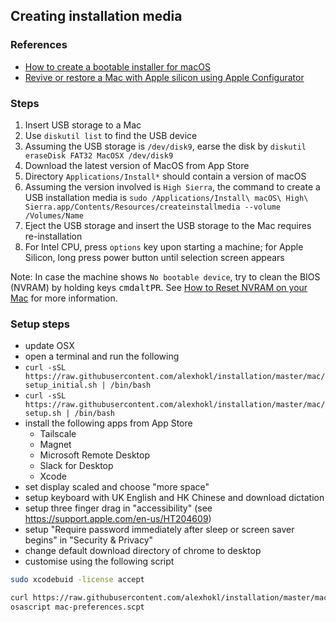## Creating installation media

### References

- [How to create a bootable installer for
  macOS](https://support.apple.com/en-hk/HT201372)
- [Revive or restore a Mac with Apple silicon using Apple
  Configurator](https://support.apple.com/en-gb/guide/apple-configurator-mac/apdd5f3c75ad/mac)

### Steps

1. Insert USB storage to a Mac
2. Use `diskutil list` to find the USB device
3. Assuming the USB storage is `/dev/disk9`, earse the disk by
   `diskutil eraseDisk FAT32 MacOSX /dev/disk9`
4. Download the latest version of MacOS from App Store
5. Directory `Applications/Install*` should contain a version of macOS
6. Assuming the version involved is `High Sierra`, the command to create a USB
   installation media is `sudo /Applications/Install\ macOS\ High\ Sierra.app/Contents/Resources/createinstallmedia --volume /Volumes/Name`
7. Eject the USB storage and insert the USB storage to the Mac requires
   re-installation
8. For Intel CPU, press `options` key upon starting a machine; for Apple
    Silicon, long press power button until selection screen appears

Note: In case the machine shows `No bootable device`, try to clean the BIOS
(NVRAM) by holding keys <kbd>cmd</kbd><kbd>alt</kbd><kbd>P</kbd><kbd>R</kbd>.
See [How to Reset NVRAM on your Mac](https://support.apple.com/en-hk/HT204063)
for more information.

### Setup steps

- update OSX
- open a terminal and run the following
- `curl -sSL https://raw.githubusercontent.com/alexhokl/installation/master/mac/setup_initial.sh | /bin/bash`
- `curl -sSL https://raw.githubusercontent.com/alexhokl/installation/master/mac/setup.sh | /bin/bash`
- install the following apps from App Store
  - Tailscale
  - Magnet
  - Microsoft Remote Desktop
  - Slack for Desktop
  - Xcode
- set display scaled and choose "more space"
- setup keyboard with UK English and HK Chinese and download dictation
- setup three finger drag in "accessibility" (see
  https://support.apple.com/en-us/HT204609)
- setup "Require password immediately after sleep or screen saver begins" in
  "Security & Privacy"
- change default download directory of chrome to desktop
- customise using the following script

```sh
sudo xcodebuid -license accept

curl https://raw.githubusercontent.com/alexhokl/installation/master/mac/preferences.scpt -o mac-preferences.scpt
osascript mac-preferences.scpt
```
